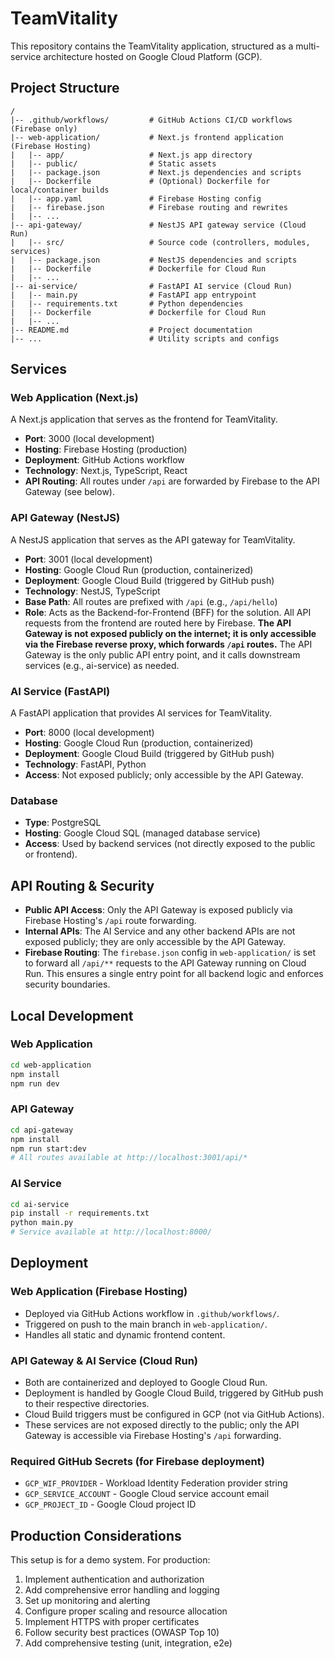# TeamVitality

This repository contains the TeamVitality application, structured as a multi-service architecture hosted on Google Cloud Platform (GCP).

## Project Structure

```
/
|-- .github/workflows/         # GitHub Actions CI/CD workflows (Firebase only)
|-- web-application/           # Next.js frontend application (Firebase Hosting)
|   |-- app/                   # Next.js app directory
|   |-- public/                # Static assets
|   |-- package.json           # Next.js dependencies and scripts
|   |-- Dockerfile             # (Optional) Dockerfile for local/container builds
|   |-- app.yaml               # Firebase Hosting config
|   |-- firebase.json          # Firebase routing and rewrites
|   |-- ...
|-- api-gateway/               # NestJS API gateway service (Cloud Run)
|   |-- src/                   # Source code (controllers, modules, services)
|   |-- package.json           # NestJS dependencies and scripts
|   |-- Dockerfile             # Dockerfile for Cloud Run
|   |-- ...
|-- ai-service/                # FastAPI AI service (Cloud Run)
|   |-- main.py                # FastAPI app entrypoint
|   |-- requirements.txt       # Python dependencies
|   |-- Dockerfile             # Dockerfile for Cloud Run
|   |-- ...
|-- README.md                  # Project documentation
|-- ...                        # Utility scripts and configs
```

## Services

### Web Application (Next.js)

A Next.js application that serves as the frontend for TeamVitality.

- **Port**: 3000 (local development)
- **Hosting**: Firebase Hosting (production)
- **Deployment**: GitHub Actions workflow
- **Technology**: Next.js, TypeScript, React
- **API Routing**: All routes under `/api` are forwarded by Firebase to the API Gateway (see below).

### API Gateway (NestJS)

A NestJS application that serves as the API gateway for TeamVitality.

- **Port**: 3001 (local development)
- **Hosting**: Google Cloud Run (production, containerized)
- **Deployment**: Google Cloud Build (triggered by GitHub push)
- **Technology**: NestJS, TypeScript
- **Base Path**: All routes are prefixed with `/api` (e.g., `/api/hello`)
- **Role**: Acts as the Backend-for-Frontend (BFF) for the solution. All API requests from the frontend are routed here by Firebase. **The API Gateway is not exposed publicly on the internet; it is only accessible via the Firebase reverse proxy, which forwards `/api` routes.** The API Gateway is the only public API entry point, and it calls downstream services (e.g., ai-service) as needed.

### AI Service (FastAPI)

A FastAPI application that provides AI services for TeamVitality.

- **Port**: 8000 (local development)
- **Hosting**: Google Cloud Run (production, containerized)
- **Deployment**: Google Cloud Build (triggered by GitHub push)
- **Technology**: FastAPI, Python
- **Access**: Not exposed publicly; only accessible by the API Gateway.

### Database

- **Type**: PostgreSQL
- **Hosting**: Google Cloud SQL (managed database service)
- **Access**: Used by backend services (not directly exposed to the public or frontend).

## API Routing & Security

- **Public API Access**: Only the API Gateway is exposed publicly via Firebase Hosting's `/api` route forwarding.
- **Internal APIs**: The AI Service and any other backend APIs are not exposed publicly; they are only accessible by the API Gateway.
- **Firebase Routing**: The `firebase.json` config in `web-application/` is set to forward all `/api/**` requests to the API Gateway running on Cloud Run. This ensures a single entry point for all backend logic and enforces security boundaries.

## Local Development

### Web Application

```bash
cd web-application
npm install
npm run dev
```

### API Gateway

```bash
cd api-gateway
npm install
npm run start:dev
# All routes available at http://localhost:3001/api/*
```

### AI Service

```bash
cd ai-service
pip install -r requirements.txt
python main.py
# Service available at http://localhost:8000/
```

## Deployment

### Web Application (Firebase Hosting)

- Deployed via GitHub Actions workflow in `.github/workflows/`.
- Triggered on push to the main branch in `web-application/`.
- Handles all static and dynamic frontend content.

### API Gateway & AI Service (Cloud Run)

- Both are containerized and deployed to Google Cloud Run.
- Deployment is handled by Google Cloud Build, triggered by GitHub push to their respective directories.
- Cloud Build triggers must be configured in GCP (not via GitHub Actions).
- These services are not exposed directly to the public; only the API Gateway is accessible via Firebase Hosting's `/api` forwarding.

### Required GitHub Secrets (for Firebase deployment)

- `GCP_WIF_PROVIDER` - Workload Identity Federation provider string
- `GCP_SERVICE_ACCOUNT` - Google Cloud service account email
- `GCP_PROJECT_ID` - Google Cloud project ID

## Production Considerations

This setup is for a demo system. For production:

1. Implement authentication and authorization
2. Add comprehensive error handling and logging
3. Set up monitoring and alerting
4. Configure proper scaling and resource allocation
5. Implement HTTPS with proper certificates
6. Follow security best practices (OWASP Top 10)
7. Add comprehensive testing (unit, integration, e2e)
